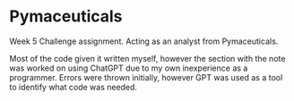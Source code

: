 # Pymaceuticals
Week 5 Challenge assignment. Acting as an analyst from Pymaceuticals. 

Most of the code given it written myself, however the section with the note was worked on using ChatGPT due to my own inexperience as a programmer. 
Errors were thrown initially, however GPT was used as a tool to identify what code was needed. 